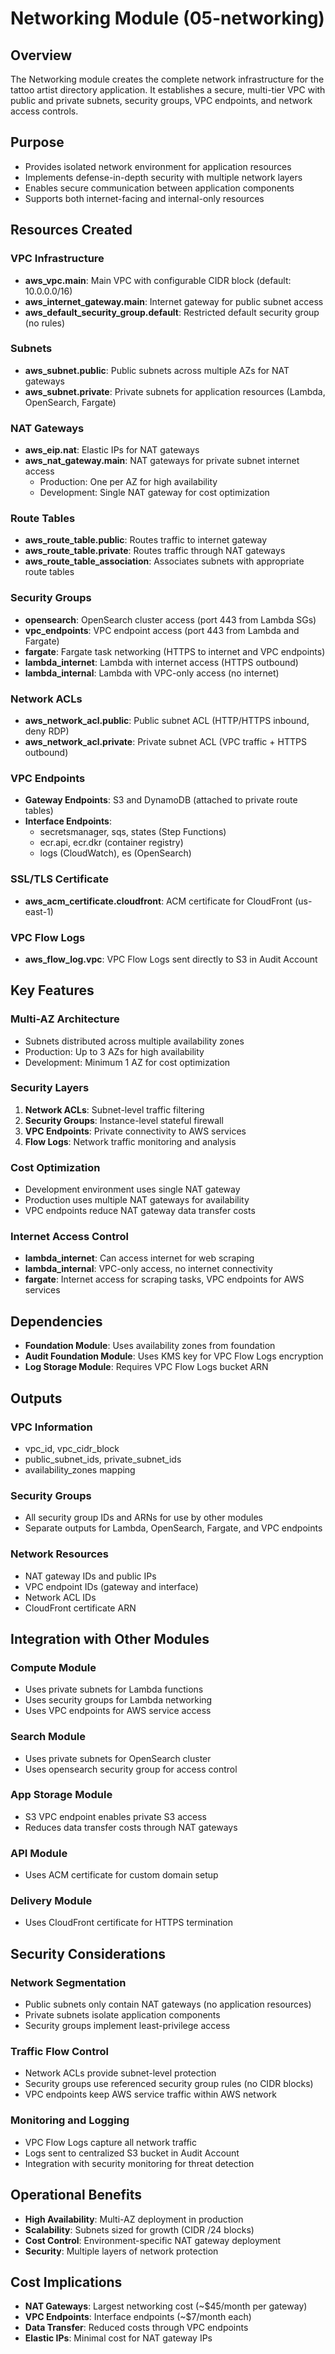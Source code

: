 # Networking Module (05-networking)

## Overview
The Networking module creates the complete network infrastructure for the tattoo artist directory application. It establishes a secure, multi-tier VPC with public and private subnets, security groups, VPC endpoints, and network access controls.

## Purpose
- Provides isolated network environment for application resources
- Implements defense-in-depth security with multiple network layers
- Enables secure communication between application components
- Supports both internet-facing and internal-only resources

## Resources Created

### VPC Infrastructure
- **aws_vpc.main**: Main VPC with configurable CIDR block (default: 10.0.0.0/16)
- **aws_internet_gateway.main**: Internet gateway for public subnet access
- **aws_default_security_group.default**: Restricted default security group (no rules)

### Subnets
- **aws_subnet.public**: Public subnets across multiple AZs for NAT gateways
- **aws_subnet.private**: Private subnets for application resources (Lambda, OpenSearch, Fargate)

### NAT Gateways
- **aws_eip.nat**: Elastic IPs for NAT gateways
- **aws_nat_gateway.main**: NAT gateways for private subnet internet access
  - Production: One per AZ for high availability
  - Development: Single NAT gateway for cost optimization

### Route Tables
- **aws_route_table.public**: Routes traffic to internet gateway
- **aws_route_table.private**: Routes traffic through NAT gateways
- **aws_route_table_association**: Associates subnets with appropriate route tables

### Security Groups
- **opensearch**: OpenSearch cluster access (port 443 from Lambda SGs)
- **vpc_endpoints**: VPC endpoint access (port 443 from Lambda and Fargate)
- **fargate**: Fargate task networking (HTTPS to internet and VPC endpoints)
- **lambda_internet**: Lambda with internet access (HTTPS outbound)
- **lambda_internal**: Lambda with VPC-only access (no internet)

### Network ACLs
- **aws_network_acl.public**: Public subnet ACL (HTTP/HTTPS inbound, deny RDP)
- **aws_network_acl.private**: Private subnet ACL (VPC traffic + HTTPS outbound)

### VPC Endpoints
- **Gateway Endpoints**: S3 and DynamoDB (attached to private route tables)
- **Interface Endpoints**: 
  - secretsmanager, sqs, states (Step Functions)
  - ecr.api, ecr.dkr (container registry)
  - logs (CloudWatch), es (OpenSearch)

### SSL/TLS Certificate
- **aws_acm_certificate.cloudfront**: ACM certificate for CloudFront (us-east-1)

### VPC Flow Logs
- **aws_flow_log.vpc**: VPC Flow Logs sent directly to S3 in Audit Account

## Key Features

### Multi-AZ Architecture
- Subnets distributed across multiple availability zones
- Production: Up to 3 AZs for high availability
- Development: Minimum 1 AZ for cost optimization

### Security Layers
1. **Network ACLs**: Subnet-level traffic filtering
2. **Security Groups**: Instance-level stateful firewall
3. **VPC Endpoints**: Private connectivity to AWS services
4. **Flow Logs**: Network traffic monitoring and analysis

### Cost Optimization
- Development environment uses single NAT gateway
- Production uses multiple NAT gateways for availability
- VPC endpoints reduce NAT gateway data transfer costs

### Internet Access Control
- **lambda_internet**: Can access internet for web scraping
- **lambda_internal**: VPC-only access, no internet connectivity
- **fargate**: Internet access for scraping tasks, VPC endpoints for AWS services

## Dependencies
- **Foundation Module**: Uses availability zones from foundation
- **Audit Foundation Module**: Uses KMS key for VPC Flow Logs encryption
- **Log Storage Module**: Requires VPC Flow Logs bucket ARN

## Outputs

### VPC Information
- vpc_id, vpc_cidr_block
- public_subnet_ids, private_subnet_ids
- availability_zones mapping

### Security Groups
- All security group IDs and ARNs for use by other modules
- Separate outputs for Lambda, OpenSearch, Fargate, and VPC endpoints

### Network Resources
- NAT gateway IDs and public IPs
- VPC endpoint IDs (gateway and interface)
- Network ACL IDs
- CloudFront certificate ARN

## Integration with Other Modules

### Compute Module
- Uses private subnets for Lambda functions
- Uses security groups for Lambda networking
- Uses VPC endpoints for AWS service access

### Search Module
- Uses private subnets for OpenSearch cluster
- Uses opensearch security group for access control

### App Storage Module
- S3 VPC endpoint enables private S3 access
- Reduces data transfer costs through NAT gateways

### API Module
- Uses ACM certificate for custom domain setup

### Delivery Module
- Uses CloudFront certificate for HTTPS termination

## Security Considerations

### Network Segmentation
- Public subnets only contain NAT gateways (no application resources)
- Private subnets isolate application components
- Security groups implement least-privilege access

### Traffic Flow Control
- Network ACLs provide subnet-level protection
- Security groups use referenced security group rules (no CIDR blocks)
- VPC endpoints keep AWS service traffic within AWS network

### Monitoring and Logging
- VPC Flow Logs capture all network traffic
- Logs sent to centralized S3 bucket in Audit Account
- Integration with security monitoring for threat detection

## Operational Benefits
- **High Availability**: Multi-AZ deployment in production
- **Scalability**: Subnets sized for growth (CIDR /24 blocks)
- **Cost Control**: Environment-specific NAT gateway deployment
- **Security**: Multiple layers of network protection

## Cost Implications
- **NAT Gateways**: Largest networking cost (~$45/month per gateway)
- **VPC Endpoints**: Interface endpoints (~$7/month each)
- **Data Transfer**: Reduced costs through VPC endpoints
- **Elastic IPs**: Minimal cost for NAT gateway IPs